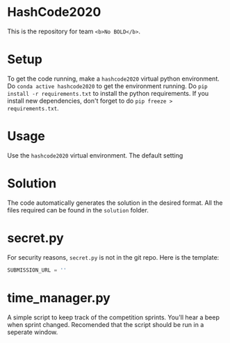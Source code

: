 # HashCode2020

This is the repository for team `<b>No BOLD</b>`.

# Setup

To get the code running, make a `hashcode2020` virtual python environment. Do `conda active hashcode2020` to get the environment running. Do `pip install -r requirements.txt` to install the python requirements. If you install new dependencies, don't forget to do `pip freeze > requirements.txt`.

# Usage

Use the `hashcode2020` virtual environment. The default setting 

# Solution

The code automatically generates the solution in the desired format. All the files required can be found in the `solution` folder.

# secret.py

For security reasons, `secret.py` is not in the git repo. Here is the template:

```python
SUBMISSION_URL = ''
```

# time_manager.py 

A simple script to keep track of the competition sprints. You'll hear a beep when sprint changed. Recomended that the script should be run in a seperate window.